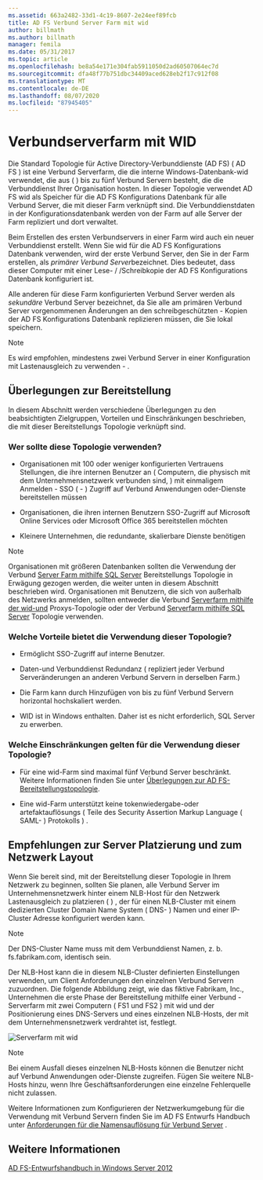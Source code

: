 ```yaml
---
ms.assetid: 663a2482-33d1-4c19-8607-2e24eef89fcb
title: AD FS Verbund Server Farm mit wid
author: billmath
ms.author: billmath
manager: femila
ms.date: 05/31/2017
ms.topic: article
ms.openlocfilehash: be8a54e171e304fab5911050d2ad60507064ec7d
ms.sourcegitcommit: dfa48f77b751dbc34409aced628eb2f17c912f08
ms.translationtype: MT
ms.contentlocale: de-DE
ms.lasthandoff: 08/07/2020
ms.locfileid: "87945405"
---
```

# <a name="federation-server-farm-using-wid"></a>Verbundserverfarm mit WID

Die Standard Topologie für Active Directory-Verbunddienste (AD FS) \( AD FS \) ist eine Verbund Serverfarm, die die interne Windows-Datenbank-wid verwendet, die aus \( \) bis zu fünf Verbund Servern besteht, die die Verbunddienst Ihrer Organisation hosten. In dieser Topologie verwendet AD FS wid als Speicher für die AD FS Konfigurations Datenbank für alle Verbund Server, die mit dieser Farm verknüpft sind. Die Verbunddienstdaten in der Konfigurationsdatenbank werden von der Farm auf alle Server der Farm repliziert und dort verwaltet.

Beim Erstellen des ersten Verbundservers in einer Farm wird auch ein neuer Verbunddienst erstellt. Wenn Sie wid für die AD FS Konfigurations Datenbank verwenden, wird der erste Verbund Server, den Sie in der Farm erstellen, als *primärer Verbund Server*bezeichnet. Dies bedeutet, dass dieser Computer mit einer Lese- \/ /Schreibkopie der AD FS Konfigurations Datenbank konfiguriert ist.

Alle anderen für diese Farm konfigurierten Verbund Server werden als *sekundäre* Verbund Server bezeichnet, da Sie alle am primären Verbund Server vorgenommenen Änderungen an den schreibgeschützten \- Kopien der AD FS Konfigurations Datenbank replizieren müssen, die Sie lokal speichern.

> [!NOTE]
> Es wird empfohlen, mindestens zwei Verbund Server in einer Konfiguration mit Lastenausgleich zu verwenden \- .

## <a name="deployment-considerations"></a>Überlegungen zur Bereitstellung
In diesem Abschnitt werden verschiedene Überlegungen zu den beabsichtigten Zielgruppen, Vorteilen und Einschränkungen beschrieben, die mit dieser Bereitstellungs Topologie verknüpft sind.

### <a name="who-should-use-this-topology"></a>Wer sollte diese Topologie verwenden?

-   Organisationen mit 100 oder weniger konfigurierten Vertrauens Stellungen, die ihre internen Benutzer an \( Computern, die physisch mit dem Unternehmensnetzwerk verbunden sind, \) mit einmaligem Anmelden \- SSO \( - \) Zugriff auf Verbund Anwendungen oder-Dienste bereitstellen müssen

-   Organisationen, die ihren internen Benutzern SSO-Zugriff auf Microsoft Online Services oder Microsoft Office 365 bereitstellen möchten

-   Kleinere Unternehmen, die redundante, skalierbare Dienste benötigen

> [!NOTE]
> Organisationen mit größeren Datenbanken sollten die Verwendung der Verbund [Server Farm mithilfe SQL Server](Federation-Server-Farm-Using-SQL-Server.md) Bereitstellungs Topologie in Erwägung gezogen werden, die weiter unten in diesem Abschnitt beschrieben wird. Organisationen mit Benutzern, die sich von außerhalb des Netzwerks anmelden, sollten entweder die Verbund [Serverfarm mithilfe der wid-und](Federation-Server-Farm-Using-WID-and-Proxies.md) Proxys-Topologie oder der Verbund [Serverfarm mithilfe SQL Server](Federation-Server-Farm-Using-SQL-Server.md) Topologie verwenden.

### <a name="what-are-the-benefits-of-using-this-topology"></a>Welche Vorteile bietet die Verwendung dieser Topologie?

-   Ermöglicht SSO-Zugriff auf interne Benutzer.

-   Daten-und Verbunddienst Redundanz \( repliziert jeder Verbund Serveränderungen an anderen Verbund Servern in derselben Farm.\)

-   Die Farm kann durch Hinzufügen von bis zu fünf Verbund Servern horizontal hochskaliert werden.

-   WID ist in Windows enthalten. Daher ist es nicht erforderlich, SQL Server zu erwerben.

### <a name="what-are-the-limitations-of-using-this-topology"></a>Welche Einschränkungen gelten für die Verwendung dieser Topologie?

-   Für eine wid-Farm sind maximal fünf Verbund Server beschränkt. Weitere Informationen finden Sie unter [Überlegungen zur AD FS-Bereitstellungstopologie](AD-FS-Deployment-Topology-Considerations.md).

-   Eine wid-Farm unterstützt keine tokenwiedergabe-oder artefaktauflösungs \( Teile des Security Assertion Markup Language \( SAML- \) Protokolls \) .

## <a name="server-placement-and-network-layout-recommendations"></a>Empfehlungen zur Server Platzierung und zum Netzwerk Layout
Wenn Sie bereit sind, mit der Bereitstellung dieser Topologie in Ihrem Netzwerk zu beginnen, sollten Sie planen, alle Verbund Server im Unternehmensnetzwerk hinter einem NLB-Host für den Netzwerk Lastenausgleich zu platzieren \( \) , der für einen NLB-Cluster mit einem dedizierten Cluster Domain Name System \( DNS- \) Namen und einer IP-Cluster Adresse konfiguriert werden kann.

> [!NOTE]
> Der DNS-Cluster Name muss mit dem Verbunddienst Namen, z. b. fs.fabrikam.com, identisch sein.

Der NLB-Host kann die in diesem NLB-Cluster definierten Einstellungen verwenden, um Client Anforderungen den einzelnen Verbund Servern zuzuordnen. Die folgende Abbildung zeigt, wie das fiktive Fabrikam, Inc., Unternehmen die erste Phase der Bereitstellung mithilfe einer Verbund \- Serverfarm mit zwei Computern \( FS1 und FS2 \) mit wid und der Positionierung eines DNS-Servers und eines einzelnen NLB-Hosts, der mit dem Unternehmensnetzwerk verdrahtet ist, festlegt.

![Serverfarm mit wid](media/FarmWID.gif)

> [!NOTE]
> Bei einem Ausfall dieses einzelnen NLB-Hosts können die Benutzer nicht auf Verbund Anwendungen oder-Dienste zugreifen. Fügen Sie weitere NLB-Hosts hinzu, wenn Ihre Geschäftsanforderungen eine einzelne Fehlerquelle nicht zulassen.

Weitere Informationen zum Konfigurieren der Netzwerkumgebung für die Verwendung mit Verbund Servern finden Sie im AD FS Entwurfs Handbuch unter [Anforderungen für die Namensauflösung für Verbund Server](Name-Resolution-Requirements-for-Federation-Servers.md) .

## <a name="see-also"></a>Weitere Informationen
[AD FS-Entwurfshandbuch in Windows Server 2012](AD-FS-Design-Guide-in-Windows-Server-2012.md)
